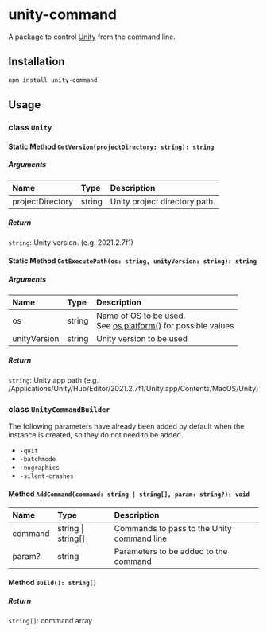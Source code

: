 # unity-command

A package to control [Unity][0] from the command line.

## Installation

```sh
npm install unity-command
```

## Usage
### class `Unity`
#### Static Method `GetVersion(projectDirectory: string): string`
##### Arguments
|Name|Type|Description|
|:--|:--|:--|
|projectDirectory|string|Unity project directory path.|

##### Return
`string`: Unity version. (e.g. 2021.2.7f1)

#### Static Method `GetExecutePath(os: string, unityVersion: string): string`
##### Arguments
|Name|Type|Description|
|:--|:--|:--|
|os|string|Name of OS to be used.<br>See [os.platform()][1] for possible values|
|unityVersion|string|Unity version to be used|

##### Return
`string`: Unity app path (e.g. /Applications/Unity/Hub/Editor/2021.2.7f1/Unity.app/Contents/MacOS/Unity)

### class `UnityCommandBuilder`

The following parameters have already been added by default when the instance is created, so they do not need to be added.

- `-quit`
- `-batchmode`
- `-nographics`
- `-silent-crashes`

#### Method `AddCommand(command: string | string[], param: string?): void`
|Name|Type|Description|
|:--|:--|:--|
|command|string \| string[]|Commands to pass to the Unity command line|
|param?|string|Parameters to be added to the command|

#### Method `Build(): string[]`

##### Return
`string[]`: command array

[0]: https://unity.com/
[1]: https://nodejs.org/api/os.html#osplatform